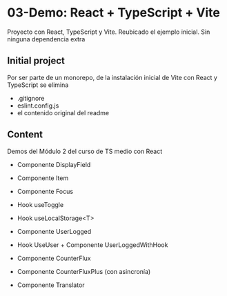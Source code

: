 # 03-Demo: React + TypeScript + Vite

Proyecto con React, TypeScript y Vite.
Reubicado el ejemplo inicial.
Sin ninguna dependencia extra

## Initial project

Por ser parte de un monorepo, de la instalación inicial de Vite con React y TypeScript se elimina

- .gitignore
- eslint.config.js
- el contenido original del readme

## Content

Demos del Módulo 2 del curso de TS medio con React

- Componente DisplayField
- Componente Item
- Componente Focus
- Hook useToggle
- Hook useLocalStorage\<T>

- Componente UserLogged
- Hook UseUser + Componente UserLoggedWithHook

- Componente CounterFlux
- Componente CounterFluxPlus (con asincronía)
- Componente Translator
